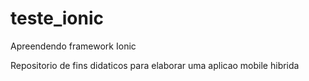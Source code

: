 # teste_ionic

Apreendendo framework Ionic

Repositorio de fins didaticos para elaborar uma aplicao mobile hibrida
